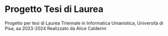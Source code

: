 # Progetto Tesi di Laurea
Progetto per tesi di Laurea Triennale in Informatica Umanistica, Università di Pisa, aa 2023-2024
Realizzato da Alice Calderini
